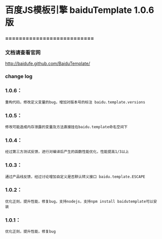百度JS模板引擎 baiduTemplate 1.0.6 版
==========================

### ==========================

### 文档请查看官网

<a href="http://baidufe.github.com/BaiduTemplate/">http://baidufe.github.com/BaiduTemplate/</a>


### change log

### 1.0.6：
	重构代码，修改定义变量的bug，增加对版本号的标注 baidu.template.versions

### 1.0.5：
	修改可能造成内存泄露的变量及方法直接挂在baidu.template命名空间下

### 1.0.4：
	经过第三方测试反馈，进行对编译后产生的函数性能优化，性能提高1/3以上

### 1.0.3：
	通过产品线反馈，经过讨论增加自定义是否默认转义接口 baidu.template.ESCAPE

### 1.0.2：
	优化正则，提升性能，修复bug，支持nodejs，支持npm install baidutemplate可以安装

### 1.0.1：
	优化正则，提升性能，修复bug

